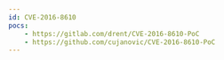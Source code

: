 ```yaml
---
id: CVE-2016-8610
pocs:
    - https://gitlab.com/drent/CVE-2016-8610-PoC
    - https://github.com/cujanovic/CVE-2016-8610-PoC
---
```

